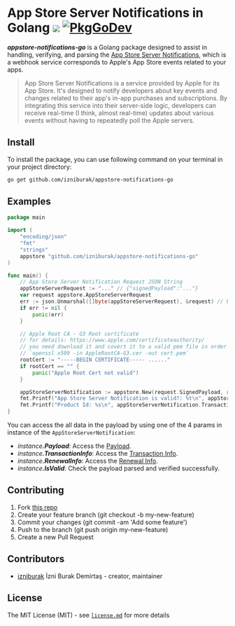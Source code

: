 # App Store Server Notifications in Golang [![](https://github.com/izniburak/appstore-notifications-go/actions/workflows/go.yml/badge.svg)](https://github.com/izniburak/appstore-notifications-go/actions) [![PkgGoDev](https://pkg.go.dev/badge/github.com/izniburak/appstore-notifications-go)](https://pkg.go.dev/github.com/izniburak/appstore-notifications-go)

***appstore-notifications-go*** is a Golang package designed to assist in handling, verifying, and parsing the [App Store Server Notifications](https://developer.apple.com/documentation/appstoreservernotifications), which is a webhook service corresponds to Apple's App Store events related to your apps.

> App Store Server Notifications is a service provided by Apple for its App Store. It's designed to notify developers about key events and changes related to their app's in-app purchases and subscriptions. By integrating this service into their server-side logic, developers can receive real-time (I think, almost real-time) updates about various events without having to repeatedly poll the Apple servers.

## Install
To install the package, you can use following command on your terminal in your project directory:

```bash
go get github.com/izniburak/appstore-notifications-go
```

## Examples
```go
package main

import (
	"encoding/json"
	"fmt"
	"strings"
	appstore "github.com/izniburak/appstore-notifications-go"
)

func main() {
	// App Store Server Notification Request JSON String
	appStoreServerRequest := "..." // {"signedPayload":"..."}
	var request appstore.AppStoreServerRequest
	err := json.Unmarshal([]byte(appStoreServerRequest), &request) // bind byte to header structure
	if err != nil {
		panic(err)
	}

	// Apple Root CA - G3 Root certificate
	// for details: https://www.apple.com/certificateauthority/
	// you need download it and covert it to a valid pem file in order to verify X5c certificates
	// `openssl x509 -in AppleRootCA-G3.cer -out cert.pem`
	rootCert := "-----BEGIN CERTIFICATE----- ......"
	if rootCert == "" {
		panic("Apple Root Cert not valid")
	}

	appStoreServerNotification := appstore.New(request.SignedPayload, rootCert)
	fmt.Printf("App Store Server Notification is valid?: %t\n", appStoreServerNotification.IsValid)
	fmt.Printf("Product Id: %s\n", appStoreServerNotification.TransactionInfo.ProductId)
}
```
You can access the all data in the payload by using one of the 4 params in instance of the `AppStoreServerNotification`:

- _instance_***.Payload***: Access the [Payload](https://developer.apple.com/documentation/appstoreservernotifications/responsebodyv2decodedpayload).
- _instance_***.TransactionInfo***: Access the [Transaction Info](https://developer.apple.com/documentation/appstoreservernotifications/jwstransactiondecodedpayload).
- _instance_***.RenewalInfo***: Access the [Renewal Info](https://developer.apple.com/documentation/appstoreservernotifications/jwsrenewalinfodecodedpayload).
- _instance_***.IsValid***: Check the payload parsed and verified successfully.

## Contributing

1. Fork [this repo](https://github.com/izniburak/appstore-notifications-go/fork)
2. Create your feature branch (git checkout -b my-new-feature)
3. Commit your changes (git commit -am 'Add some feature')
4. Push to the branch (git push origin my-new-feature)
5. Create a new Pull Request

## Contributors

- [izniburak](https://github.com/izniburak) İzni Burak Demirtaş - creator, maintainer

## License
The MIT License (MIT) - see [`license.md`](https://github.com//izniburak/appstore-notifications-go/blob/main/license.md) for more details

